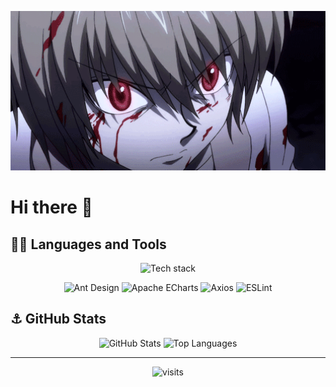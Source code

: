 <p align="center">
  <img src="https://raw.githubusercontent.com/ErenYea9er69/ErenYea9er69/main/bn1.gif" alt="Banner" width="800" />
</p>

# Hi there 👋

## 🏴‍☠️ Languages and Tools

<p align="center">
  <img src="https://skillicons.dev/icons?i=css,js,php,r,rust,html,go,cs,latex,md,powershell,bash,vue,ts,nodejs,vite,webpack,npm,jquery,bootstrap,tailwind,less,angular,pug,react,sass&perline=13" alt="Tech stack" />
</p>

<p align="center">
  <img src="https://cdn.jsdelivr.net/npm/simple-icons@14.11.0/icons/antdesign.svg" height="40" alt="Ant Design" />
  <img src="https://cdn.jsdelivr.net/npm/simple-icons@14.11.0/icons/apacheecharts.svg" height="40" alt="Apache ECharts" />
  <img src="https://cdn.jsdelivr.net/npm/simple-icons@14.11.0/icons/axios.svg" height="40" alt="Axios" />
  <img src="https://cdn.jsdelivr.net/npm/simple-icons@14.11.0/icons/eslint.svg" height="40" alt="ESLint" />
</p>

## ⚓ GitHub Stats

<p align="center">
  <img src="https://github-readme-stats.vercel.app/api?username=ErenYea9er69&show_icons=true&theme=tokyonight" alt="GitHub Stats" height="165"/>
  <img src="https://github-readme-stats.vercel.app/api/top-langs/?username=ErenYea9er69&layout=compact&theme=tokyonight" alt="Top Languages" height="165"/>
</p>

---

<p align="center">
  <img src="https://camo.githubusercontent.com/e704fb4116246a3919b5c4c5f0133425f437ee37a1f686cf364dd80421920471/68747470733a2f2f6d6f652d636f756e7465722e676c697463682e6d652f6765742f40616e6461746f7368696b693a6769746875623f7468656d653d72756c653334" alt="visits" />
</p>


